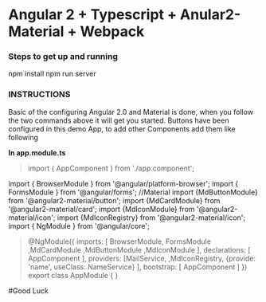 # Angular 2 + Typescript + Anular2-Material + Webpack

### Steps to get up and running
npm install
npm run server

### INSTRUCTIONS

Basic of the configuring Angular 2.0 and Material is done, when you follow the two commands above it will get you started.
Buttons have been configured in this demo App, to add other Components add them like following

**In app.module.ts**
> import { AppComponent }  from './app.component';

import { BrowserModule } from '@angular/platform-browser';
import { FormsModule } from '@angular/forms';
//Material
import {MdButtonModule} from '@angular2-material/button';
import {MdCardModule} from '@angular2-material/card';
import {MdIconModule} from '@angular2-material/icon';
import {MdIconRegistry} from '@angular2-material/icon';
import { NgModule }      from '@angular/core';

> @NgModule({
  imports:      [ BrowserModule,
                  FormsModule
                  ,MdCardModule
                  ,MdButtonModule
                  ,MdIconModule
   ],
  declarations: [ AppComponent ],
  providers: [MailService,
              ,MdIconRegistry,
    {provide: 'name', useClass: NameService}
  ],
  bootstrap:    [ AppComponent ]
})
export class AppModule { }

#Good Luck

